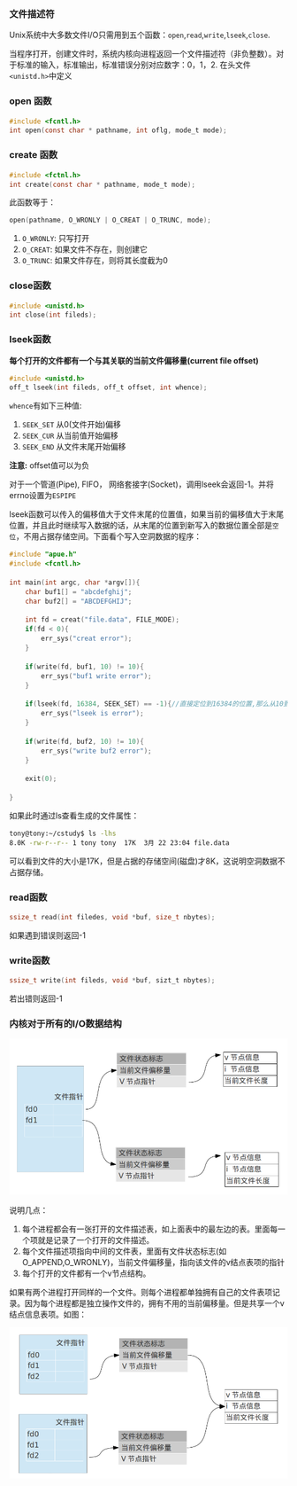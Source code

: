 ### 文件描述符
Unix系统中大多数文件I/O只需用到五个函数：`open`,`read`,`write`,`lseek`,`close`.

当程序打开，创建文件时，系统内核向进程返回一个文件描述符（非负整数）。对于标准的输入，标准输出，标准错误分别对应数字：0，1，2. 在头文件`<unistd.h>`中定义

### open 函数
```c
#include <fcntl.h>
int open(const char * pathname, int oflg, mode_t mode);
```

### create 函数
```c
#include <fctnl.h>
int create(const char * pathname, mode_t mode);
```
此函数等于：
```c
open(pathname, O_WRONLY | O_CREAT | O_TRUNC, mode);
```
1. `O_WRONLY`: 只写打开
1. `O_CREAT`: 如果文件不存在，则创建它
1. `O_TRUNC`: 如果文件存在，则将其长度截为0

### close函数
```c
#include <unistd.h>
int close(int fileds);
```

### lseek函数
**每个打开的文件都有一个与其关联的当前文件偏移量(current file offset)**

```c
#include <unistd.h>
off_t lseek(int fileds, off_t offset, int whence);
```
`whence`有如下三种值:

1. `SEEK_SET` 从0(文件开始)偏移
2. `SEEK_CUR` 从当前值开始偏移
3. `SEEK_END` 从文件末尾开始偏移

**注意:** offset值可以为负

对于一个管道(Pipe), FIFO， 网络套接字(Socket)，调用lseek会返回-1。并将errno设置为`ESPIPE`

lseek函数可以传入的偏移值大于文件末尾的位置值，如果当前的偏移值大于末尾位置，并且此时继续写入数据的话，从末尾的位置到新写入的数据位置全部是`空位`，不用占据存储空间。下面看个写入空洞数据的程序：
```c
#include "apue.h"
#include <fcntl.h>

int main(int argc, char *argv[]){
    char buf1[] = "abcdefghij";
    char buf2[] = "ABCDEFGHIJ";

    int fd = creat("file.data", FILE_MODE);
    if(fd < 0){
        err_sys("creat error");
    }

    if(write(fd, buf1, 10) != 10){
        err_sys("buf1 write error");
    }

    if(lseek(fd, 16384, SEEK_SET) == -1){//直接定位到16384的位置,那么从10到16383的位置上数据全部是0
        err_sys("lseek is error");
    }

    if(write(fd, buf2, 10) != 10){
        err_sys("write buf2 error");
    }

    exit(0);
 	
}
```

如果此时通过ls查看生成的文件属性：

```bash
tony@tony:~/cstudy$ ls -lhs
8.0K -rw-r--r-- 1 tony tony  17K  3月 22 23:04 file.data
```
可以看到文件的大小是17K，但是占据的存储空间(磁盘)才8K，这说明空洞数据不占据存储。

### read函数
```c
ssize_t read(int filedes, void *buf, size_t nbytes);
```
如果遇到错误则返回-1

### write函数
```c
ssize_t write(int fileds, void *buf, sizt_t nbytes);
```
若出错则返回-1

### 内核对于所有的I/O数据结构

![io内核结构](images/chapter3_1.png)

说明几点：

1. 每个进程都会有一张打开的文件描述表，如上面表中的最左边的表。里面每一个项就是记录了一个打开的文件描述。
1. 每个文件描述项指向中间的文件表，里面有文件状态标志(如O_APPEND,O_WRONLY)，当前文件偏移量，指向该文件的v结点表项的指针
1. 每个打开的文件都有一个v节点结构。

如果有两个进程打开同样的一个文件。则每个进程都单独拥有自己的文件表项记录。因为每个进程都是独立操作文件的，拥有不用的当前偏移量。但是共享一个v结点信息表项。如图：

![多个进程操作一个文件](images/chapter3_2.png)





















